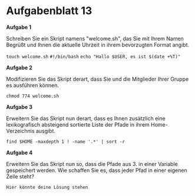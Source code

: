 # Aufgabenblatt 13

**Aufgabe 1**

Schreiben Sie ein Skript namens "welcome.sh", das Sie mit Ihrem Namen Begrüßt und Ihnen die aktuelle Uhrzeit in ihrem bevorzugten Format angibt.

`touch welcome.sh`
`#!/bin/bash`
`echo "Hallo $USER, es ist $(date +%T)"`

**Aufgabe 2**

Modifizieren Sie das Skript derart, dass Sie und die Mitglieder Ihrer Gruppe es ausführen können.

`chmod 774 welcome.sh`


**Aufgabe 3**

Erweitern Sie das Skript nun derart, dass es Ihnen zusätzlich eine lexikografisch absteigend sortierte Liste der Pfade in ihrem Home-Verzeichnis ausgibt.

`find $HOME -maxdepth 1 ! -name '.*' | sort -r`


**Aufgabe 4**

Erweitern Sie das Skript nun so, dass die Pfade aus 3. in einer Variable gespeichert werden. Wie schaffen Sie es, dass jeder Pfad in einer eigenen Zeile steht?

`Hier könnte deine Lösung stehen`
